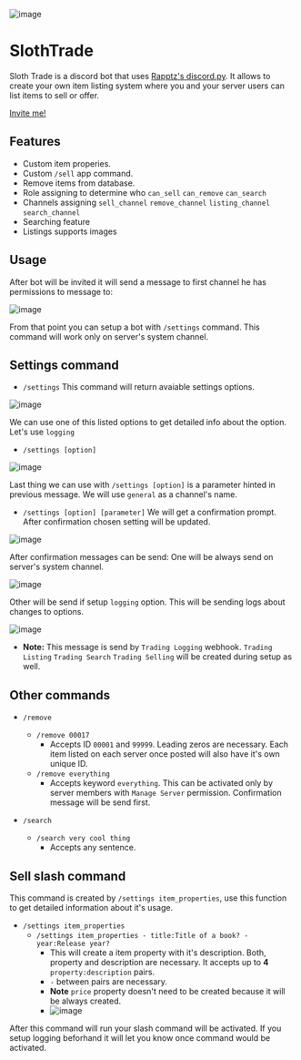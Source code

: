 ![image](https://user-images.githubusercontent.com/106775028/237020328-fba61f03-ca9c-4de8-a4f2-13f6a826b8a2.png)

# SlothTrade

Sloth Trade is a discord bot that uses [Rapptz's discord.py](https://github.com/Rapptz/discord.py). It allows to create your own item listing system where you and your server users can list items to sell or offer.

[Invite me!](https://discord.com/api/oauth2/authorize?client_id=1075488690291363931&permissions=3087068272&scope=bot)

## Features

- Custom item properies. 
- Custom `/sell` app command.
- Remove items from database.
- Role assigning to determine who `can_sell` `can_remove` `can_search`
- Channels assigning `sell_channel` `remove_channel` `listing_channel` `search_channel`
- Searching feature
- Listings supports images

## Usage

After bot will be invited it will send a message to first channel he has permissions to message to:

![image](https://user-images.githubusercontent.com/106775028/236808147-8e38eef2-76c0-41cf-be93-17343c5bef5c.png)

From that point you can setup a bot with `/settings` command. This command will work only on server's system channel.

##  Settings command
- `/settings`
This command will return avaiable settings options. 

![image](https://user-images.githubusercontent.com/106775028/236813472-9355a37b-b836-4755-ae1a-b8a6a6fb5c13.png)

We can use one of this listed options to get detailed info about the option. 
Let's use `logging`

- `/settings [option]`

![image](https://user-images.githubusercontent.com/106775028/236813421-a8c7e468-99b1-43ce-b74f-c632ac6fb974.png)

Last thing we can use with `/settings [option]` is a parameter hinted in previous message. We will use `general` as a channel's name.

- `/settings [option] [parameter]`
We will get a confirmation prompt. After confirmation chosen setting will be updated.

![image](https://user-images.githubusercontent.com/106775028/236813948-11a210d0-5ebd-4f90-bb01-3d4c65089194.png)

After confirmation messages can be send:
One will be always send on server's system channel.

![image](https://user-images.githubusercontent.com/106775028/236810318-aff97e17-1f12-454d-b11d-b95c9c60c832.png)

Other will be send if setup `logging` option. This will be sending logs about changes to options.

![image](https://user-images.githubusercontent.com/106775028/236810494-9ac70d8f-8731-4d1d-a10f-9f6124d19413.png)

- **Note:**
    This message is send by `Trading Logging` webhook. `Trading Listing` `Trading Search` `Trading Selling` will be created during setup as well.

## Other commands
- `/remove`
    - `/remove 00017` 
        - Accepts ID  `00001` and `99999`. Leading zeros are necessary. Each item listed on each server once posted will also have it's own unique ID. 
    - `/remove everything`
        - Accepts keyword `everything`. This can be activated only by server members with `Manage Server` permission. Confirmation message will be send first.
 
- `/search`
    - `/search very cool thing`
        - Accepts any sentence.

## Sell slash command
This command is created by `/settings item_properties`, use this function to get detailed information about it's usage.
- `/settings item_properties`
    - `/settings item_properties - title:Title of a book? - year:Release year?`
        - This will create a item property with it's description. Both, property and description are necessary. It accepts up to **4** `property:description` pairs.
        - `-` between pairs are necessary.
        - **Note** `price` property doesn't need to be created because it will be always created.
        - ![image](https://user-images.githubusercontent.com/106775028/236825732-640564cd-5b1f-4294-aa07-9887133986e8.png)


After this command will run your slash command will be activated. If you setup logging beforhand it will let you know once command would be activated.
        
     





